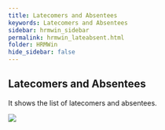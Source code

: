```yaml
---
title: Latecomers and Absentees
keywords: Latecomers and Absentees
sidebar: hrmwin_sidebar
permalink: hrmwin_lateabsent.html
folder: HRMWin   
hide_sidebar: false
---
```


## Latecomers and Absentees

It shows the list of latecomers and absentees.

![](http://docs.risersoft.com/hrmnirvana/ImagesExt/image8_228.jpg)
